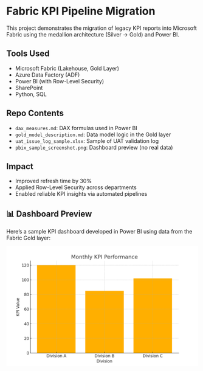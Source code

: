 # Fabric KPI Pipeline Migration

This project demonstrates the migration of legacy KPI reports into Microsoft Fabric using the medallion architecture (Silver → Gold) and Power BI.

## Tools Used
- Microsoft Fabric (Lakehouse, Gold Layer)
- Azure Data Factory (ADF)
- Power BI (with Row-Level Security)
- SharePoint
- Python, SQL

## Repo Contents
- `dax_measures.md`: DAX formulas used in Power BI
- `gold_model_description.md`: Data model logic in the Gold layer
- `uat_issue_log_sample.xlsx`: Sample of UAT validation log
- `pbix_sample_screenshot.png`: Dashboard preview (no real data)

## Impact
- Improved refresh time by 30%
- Applied Row-Level Security across departments
- Enabled reliable KPI insights via automated pipelines

## 📊 Dashboard Preview

Here’s a sample KPI dashboard developed in Power BI using data from the Fabric Gold layer:

![Dashboard Preview](fabric-kpi-dashboard-sample.png)

